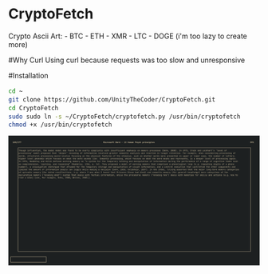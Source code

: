 # CryptoFetch
Crypto Ascii Art:
      - BTC
      - ETH
      - XMR
      - LTC
      - DOGE
 (i'm too lazy to create more)

#Why Curl
Using curl because requests was too slow and unresponsive

#Installation
```bash
cd ~
git clone https://github.com/UnityTheCoder/CryptoFetch.git
cd CryptoFetch
sudo sudo ln -s ~/CryptoFetch/cryptofetch.py /usr/bin/cryptofetch
chmod +x /usr/bin/cryptofetch
```


![Alt text](https://github.com/UnityTheCoder/BookTUI/blob/main/images/screen6.png?raw=true)
